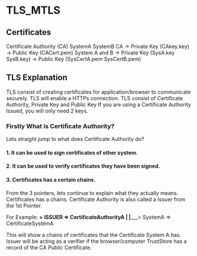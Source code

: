 # TLS_MTLS

## Certificates
Certificate Authority (CA)
SystemA 
SystemB
CA
-> Private Key (CAkey.key)
-> Public Key   (CACert.pem)
System A and B 
-> Private Key (SysA.key SysB.key)
-> Public Key (SysCertA.pem SysCertB.pem)



## TLS Explanation
TLS consist of creating certificates for application/browser to communicate securely. 
TLS will enable a HTTPs connection.
TLS consist of Certificate Authority, Private Key and Public Key 
If you are using a Certificate Authority Issued, you will only need 2 keys.
### Firstly What is Certificate Authority?
Lets straight jump to what does Certificate Authority do?
#### 1. It can be used to sign certificates of other system.
#### 2. It can be used to verify certificates they have been signed.
#### 3. Certificates has a certain chains.

From the 3 pointers, lets continue to explain what they actually means. 
Certificates has a chains. Certificate Authority is also called a Issuer from the 1st Pointer. 

For Example: 
__> ISSUER => CertificateAuthorityA
|
|_____> SystemA => CertificateSystemA

This will show a chains of certificates that the Certificate System A has. Issuer will be acting as a verifier if the browser/computer TrustStore has a record of the CA Public Certificate.

